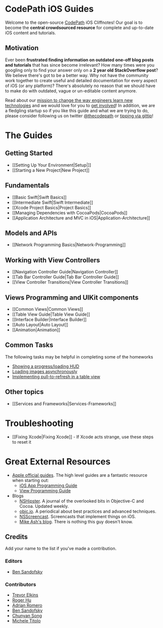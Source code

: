 # CodePath iOS Guides

Welcome to the open-source [CodePath](http://thecodepath.com) iOS Cliffnotes! Our goal is to become the **central crowdsourced resource** for complete and up-to-date iOS content and tutorials.

## Motivation

Ever been **frustrated finding information on outdated one-off blog posts and tutorials** that has since become irrelevant? How many times were you googling only to find your answer only on a **2 year old StackOverflow post**? We believe there's got to be a better way. Why not have the community work together to create useful and detailed documentation for every aspect of iOS (or any platform)? There's absolutely no reason that we should have to make do with outdated, vague or un-editable content anymore.

Read about our [mission to change the way engineers learn new technologies](https://github.com/thecodepath/android_guides/wiki/The-CodePath-Goal) and we would love for you to [get involved](https://github.com/thecodepath/android_guides/wiki/The-CodePath-Goal#how-do-i-help)! In addition, we are a fledgling startup so if you like this guide and what we are trying to do, please consider following us on twitter [@thecodepath](https://twitter.com/thecodepath) or [tipping via gittip](https://www.gittip.com/nesquena/)!


# The Guides

## Getting Started

* [[Setting Up Your Environment|Setup|]]
* [[Starting a New Project|New Project]]

## Fundamentals

* [[Basic Swift|Swift Basics]]
* [[Intermediate Swift|Swift Intermediate]]
* [[Xcode Project Basics|Project Basics]]
* [[Managing Dependencies with CocoaPods|CocoaPods]]
* [[Application Architecture and MVC in iOS|Application-Architecture]]

## Models and APIs
* [[Network Programming Basics|Network-Programming]]

## Working with View Controllers

* [[Navigation Controller Guide|Navigation Controller]]
* [[Tab Bar Controller Guide|Tab Bar Controller Guide]]
* [[View Controller Transitions|View Controller Transitions]]

## Views Programming and UIKit components

* [[Common Views|Common Views]]
* [[Table View Guide|Table View Guide]]
* [[Interface Builder|Interface Builder]]
* [[Auto Layout|Auto Layout]]
* [[Animation|Animation]]

## Common Tasks

The following tasks may be helpful in completing some of the homeworks

* [Showing a progress/loading HUD](CocoaPods#example-using-cocoapods-to-integrate-a-progress-hud-library)
* [Loading images asynchronously](Network-Programming#example-loading-images-asynchronously-using-uiimageviewafnetworking)
* [Implementing pull-to-refresh in a table view](Table-View-Guide#implementing-pull-to-refresh-with-uirefreshcontrol)

## Other topics
* [[Services and Frameworks|Services-Frameworks]]

# Troubleshooting

* [[Fixing Xcode|Fixing Xcode]] - If Xcode acts strange, use these steps to reset it

# Great External Resources

- [Apple official guides](https://developer.apple.com/library/ios/navigation/#section=Resource%20Types&topic=Guides). The high level guides are a fantastic resource when starting out:
  - [iOS App Programming Guide](https://developer.apple.com/library/ios/documentation/iPhone/Conceptual/iPhoneOSProgrammingGuide/Introduction/Introduction.html)
  - [View Programming Guide](https://developer.apple.com/library/ios/documentation/WindowsViews/Conceptual/ViewPG_iPhoneOS/Introduction/Introduction.html)
- Blogs
  - [NSHipster](http://nshipster.com/). A journal of the overlooked bits in Objective-C and Cocoa. Updated weekly.
  - [objc.io](http://www.objc.io/). A periodical about best practices and advanced techniques.
  - [NSScreencast](http://nsscreencast.com/). Screencasts that implement things on iOS.
  - [Mike Ash's blog](https://www.mikeash.com/pyblog/). There is nothing this guy doesn't know.

## Credits

Add your name to the list if you've made a contribution.

### Editors

* [Ben Sandofsky](https://sandofsky.com)

### Contributors

* [Trevor Elkins](https://github.com/trevor-e)
* [Roger Hu](https://github.com/rogerhu)
* [Adrian Romero](https://github.com/romeroadrian)
* [Ben Sandofsky](https://sandofsky.com)
* [Chunyan Song](https://github.com/chunyan)
* [Michele Titolo](http://michele.io)

